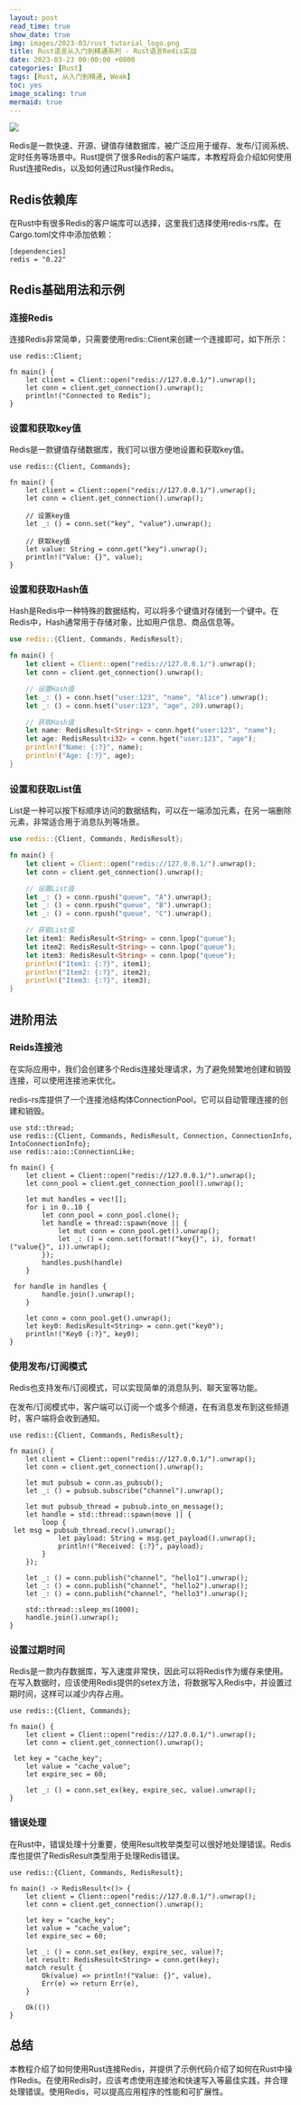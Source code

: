 ```yaml
---
layout: post
read_time: true
show_date: true
img: images/2023-03/rust_tutorial_logo.png
title: Rust语言从入门到精通系列 - Rust语言Redis实战
date: 2023-03-23 00:00:00 +0800
categories: [Rust]
tags: [Rust, 从入门到精通, Weak]
toc: yes
image_scaling: true
mermaid: true
---
```


![](/images/2023-03/rust_tutorial_logo.png)


Redis是一款快速、开源、键值存储数据库，被广泛应用于缓存、发布/订阅系统、定时任务等场景中。Rust提供了很多Redis的客户端库，本教程将会介绍如何使用Rust连接Redis，以及如何通过Rust操作Redis。

## Redis依赖库

在Rust中有很多Redis的客户端库可以选择，这里我们选择使用redis-rs库。在Cargo.toml文件中添加依赖：

```
[dependencies]
redis = "0.22"
```

## Redis基础用法和示例

### 连接Redis

连接Redis非常简单，只需要使用redis::Client来创建一个连接即可，如下所示：

```
use redis::Client;

fn main() {
    let client = Client::open("redis://127.0.0.1/").unwrap();
    let conn = client.get_connection().unwrap();
    println!("Connected to Redis");
}
```

### 设置和获取key值

Redis是一款键值存储数据库，我们可以很方便地设置和获取key值。

```
use redis::{Client, Commands};

fn main() {
    let client = Client::open("redis://127.0.0.1/").unwrap();
    let conn = client.get_connection().unwrap();

    // 设置key值
    let _: () = conn.set("key", "value").unwrap();

    // 获取key值
    let value: String = conn.get("key").unwrap();
    println!("Value: {}", value);
}
```

### 设置和获取Hash值

Hash是Redis中一种特殊的数据结构，可以将多个键值对存储到一个键中。在Redis中，Hash通常用于存储对象，比如用户信息、商品信息等。

```rust
use redis::{Client, Commands, RedisResult};

fn main() {
    let client = Client::open("redis://127.0.0.1/").unwrap();
    let conn = client.get_connection().unwrap();

    // 设置Hash值
    let _: () = conn.hset("user:123", "name", "Alice").unwrap();
    let _: () = conn.hset("user:123", "age", 20).unwrap();

    // 获取Hash值
    let name: RedisResult<String> = conn.hget("user:123", "name");
    let age: RedisResult<i32> = conn.hget("user:123", "age");
    println!("Name: {:?}", name);
    println!("Age: {:?}", age);
}
```

### 设置和获取List值

List是一种可以按下标顺序访问的数据结构，可以在一端添加元素，在另一端删除元素，非常适合用于消息队列等场景。

```rust
use redis::{Client, Commands, RedisResult};

fn main() {
    let client = Client::open("redis://127.0.0.1/").unwrap();
    let conn = client.get_connection().unwrap();

    // 设置List值
    let _: () = conn.rpush("queue", "A").unwrap();
    let _: () = conn.rpush("queue", "B").unwrap();
    let _: () = conn.rpush("queue", "C").unwrap();

    // 获取List值
    let item1: RedisResult<String> = conn.lpop("queue");
    let item2: RedisResult<String> = conn.lpop("queue");
    let item3: RedisResult<String> = conn.lpop("queue");
    println!("Item1: {:?}", item1);
    println!("Item2: {:?}", item2);
    println!("Item3: {:?}", item3);
}
```

## 进阶用法

### Reids连接池

在实际应用中，我们会创建多个Redis连接处理请求，为了避免频繁地创建和销毁连接，可以使用连接池来优化。

redis-rs库提供了一个连接池结构体ConnectionPool，它可以自动管理连接的创建和销毁。

```
use std::thread;
use redis::{Client, Commands, RedisResult, Connection, ConnectionInfo, IntoConnectionInfo};
use redis::aio::ConnectionLike;

fn main() {
    let client = Client::open("redis://127.0.0.1/").unwrap();
    let conn_pool = client.get_connection_pool().unwrap();

    let mut handles = vec![];
    for i in 0..10 {
        let conn_pool = conn_pool.clone();
        let handle = thread::spawn(move || {
            let mut conn = conn_pool.get().unwrap();
            let _: () = conn.set(format!("key{}", i), format!("value{}", i)).unwrap();
        });
        handles.push(handle)
    }

 for handle in handles {
        handle.join().unwrap();
    }

    let conn = conn_pool.get().unwrap();
    let key0: RedisResult<String> = conn.get("key0");
    println!("Key0 {:?}", key0);
}
```

### 使用发布/订阅模式

Redis也支持发布/订阅模式，可以实现简单的消息队列、聊天室等功能。

在发布/订阅模式中，客户端可以订阅一个或多个频道，在有消息发布到这些频道时，客户端将会收到通知。

```
use redis::{Client, Commands, RedisResult};

fn main() {
    let client = Client::open("redis://127.0.0.1/").unwrap();
    let conn = client.get_connection().unwrap();

    let mut pubsub = conn.as_pubsub();
    let _: () = pubsub.subscribe("channel").unwrap();

    let mut pubsub_thread = pubsub.into_on_message();
    let handle = std::thread::spawn(move || {
        loop {
 let msg = pubsub_thread.recv().unwrap();
            let payload: String = msg.get_payload().unwrap();
            println!("Received: {:?}", payload);
        }
    });

    let _: () = conn.publish("channel", "hello1").unwrap();
    let _: () = conn.publish("channel", "hello2").unwrap();
    let _: () = conn.publish("channel", "hello3").unwrap();

    std::thread::sleep_ms(1000);
    handle.join().unwrap();
}
```

### 设置过期时间

Redis是一款内存数据库，写入速度非常快，因此可以将Redis作为缓存来使用。在写入数据时，应该使用Redis提供的setex方法，将数据写入Redis中，并设置过期时间，这样可以减少内存占用。

```
use redis::{Client, Commands};

fn main() {
    let client = Client::open("redis://127.0.0.1/").unwrap();
    let conn = client.get_connection().unwrap();

 let key = "cache_key";
    let value = "cache_value";
    let expire_sec = 60;

    let _: () = conn.set_ex(key, expire_sec, value).unwrap();
}
```

### 错误处理

在Rust中，错误处理十分重要，使用Result枚举类型可以很好地处理错误。Redis库也提供了RedisResult类型用于处理Redis错误。

```
use redis::{Client, Commands, RedisResult};

fn main() -> RedisResult<()> {
    let client = Client::open("redis://127.0.0.1/").unwrap();
    let conn = client.get_connection().unwrap();

    let key = "cache_key";
    let value = "cache_value";
    let expire_sec = 60;

    let _: () = conn.set_ex(key, expire_sec, value)?;
    let result: RedisResult<String> = conn.get(key);
    match result {
        Ok(value) => println!("Value: {}", value),
        Err(e) => return Err(e),
    }

    Ok(())
}
```

## 总结

本教程介绍了如何使用Rust连接Redis，并提供了示例代码介绍了如何在Rust中操作Redis。在使用Redis时，应该考虑使用连接池和快速写入等最佳实践，并合理处理错误。使用Redis，可以提高应用程序的性能和可扩展性。